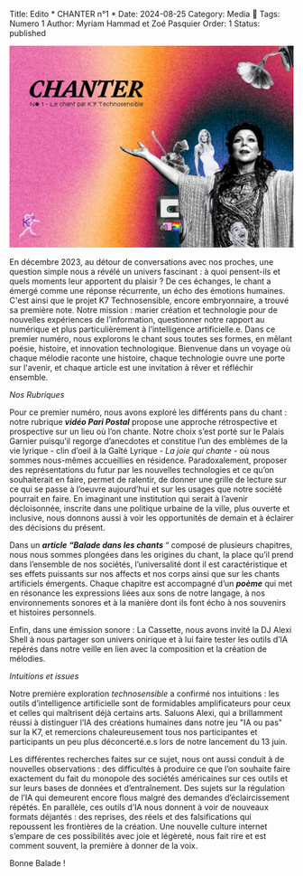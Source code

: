 Title: Edito * CHANTER n°1 *
Date: 2024-08-25
Category: Media 🌺
Tags: Numero 1
Author: Myriam Hammad et Zoé Pasquier
Order: 1
Status: published




![](images/chanter.jpg)


En décembre 2023, au détour de conversations avec nos proches, une question simple nous a révélé un univers fascinant : à quoi pensent-ils et quels moments leur apportent du plaisir ? De ces échanges, le chant a émergé comme une réponse récurrente, un écho des émotions humaines. C'est ainsi que le projet K7 Technosensible, encore embryonnaire, a trouvé sa première note. Notre mission : marier création et technologie pour de nouvelles expériences de l’information, questionner notre rapport au numérique et plus particulièrement à l’intelligence artificielle.e. Dans ce premier numéro, nous explorons le chant sous toutes ses formes, en mêlant poésie, histoire, et innovation technologique. Bienvenue dans un voyage où chaque mélodie raconte une histoire, chaque technologie ouvre une porte sur l'avenir, et chaque article est une invitation à rêver et réfléchir ensemble.

*Nos Rubriques*

Pour ce premier numéro, nous avons exploré les différents pans du chant : notre rubrique ***vidéo Pari Postal*** propose une approche rétrospective et prospective sur un lieu où l’on chante. Notre choix s’est porté sur le Palais Garnier puisqu’il regorge d’anecdotes et constitue l’un des emblèmes de la vie lyrique - clin d’oeil à la Gaîté Lyrique - *La joie qui chante -* où nous sommes nous-mêmes accueillies en résidence. Paradoxalement, proposer des représentations du futur par les nouvelles technologies et ce qu’on souhaiterait en faire, permet de ralentir, de donner une grille de lecture sur ce qui se passe à l’oeuvre  aujourd’hui et sur les usages que notre société pourrait en faire. En imaginant une institution qui serait à l’avenir décloisonnée, inscrite dans une politique urbaine de la ville, plus ouverte et inclusive, nous donnons aussi à voir les opportunités de demain et à éclairer des décisions du présent.

Dans un ***article  “Balade dans les chants*** “ composé de plusieurs chapitres, nous nous sommes plongées dans les origines du chant, la place qu’il prend dans l’ensemble de nos sociétés, l’universalité dont il est caractéristique et ses effets puissants sur nos affects et nos corps ainsi que sur les chants artificiels émergents. Chaque chapitre est accompagné d’un ***poème*** qui met en résonance les expressions liées aux sons de notre langage, à nos environnements sonores et à la manière dont ils font écho à nos souvenirs et histoires personnels.

Enfin, dans une émission sonore :  La Cassette, nous avons invité la DJ Alexi Shell à nous partager son univers onirique et à lui faire tester les outils d’IA repérés dans notre veille en lien avec la composition et la création de mélodies.

*Intuitions et issues*

Notre première exploration *technosensible* a confirmé nos intuitions : les outils d’intelligence artificielle sont de formidables amplificateurs pour ceux et celles qui maîtrisent déjà certains arts. Saluons Alexi, qui a brillamment réussi à distinguer l’IA des créations humaines dans notre jeu "IA ou pas" sur la K7, et remercions chaleureusement tous nos participantes et participants un peu plus déconcerté.e.s lors de notre lancement du 13 juin. 

Les différentes recherches faites sur ce sujet, nous ont aussi conduit à  de nouvelles observations : des difficultés à produire ce que l’on souhaite faire exactement du fait du monopole des sociétés américaines sur ces outils et sur leurs bases de données et d’entraînement. Des sujets sur la régulation de l’IA qui demeurent encore flous malgré des demandes d’éclaircissement répétés. En parallèle, ces outils d’IA nous donnent à voir de nouveaux formats déjantés : des reprises, des réels et des falsifications qui repoussent les frontières de la création. Une nouvelle culture internet s’empare de ces possibilités avec joie et légèreté, nous fait rire et est comment souvent, la première à donner de la voix.

Bonne Balade !


